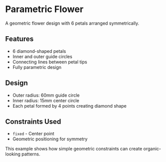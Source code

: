 # Parametric Flower

A geometric flower design with 6 petals arranged symmetrically.

## Features
- 6 diamond-shaped petals
- Inner and outer guide circles
- Connecting lines between petal tips
- Fully parametric design

## Design
- Outer radius: 60mm guide circle
- Inner radius: 15mm center circle
- Each petal formed by 4 points creating diamond shape

## Constraints Used
- `fixed` - Center point
- Geometric positioning for symmetry

This example shows how simple geometric constraints can create organic-looking patterns.